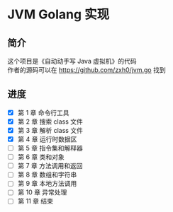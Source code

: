 # JVM Golang 实现

## 简介

这个项目是《自动动手写 Java 虚拟机》的代码  
作者的源码可以在 https://github.com/zxh0/jvm.go 找到

## 进度

- [x] 第 1 章 命令行工具
- [x] 第 2 章 搜索 class 文件
- [x] 第 3 章 解析 class 文件
- [x] 第 4 章 运行时数据区
- [ ] 第 5 章 指令集和解释器
- [ ] 第 6 章 类和对象
- [ ] 第 7 章 方法调用和返回
- [ ] 第 8 章 数组和字符串
- [ ] 第 9 章 本地方法调用
- [ ] 第 10 章 异常处理
- [ ] 第 11 章 结束